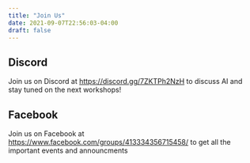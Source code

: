 ```yaml
---
title: "Join Us"
date: 2021-09-07T22:56:03-04:00
draft: false
---
```


Discord
---
Join us on Discord at  https://discord.gg/7ZKTPh2NzH to discuss AI and stay tuned on the next workshops!

Facebook
---
Join us on Facebook at https://www.facebook.com/groups/413334356715458/ to get all the important events and announcments


